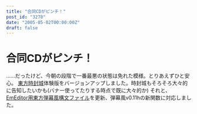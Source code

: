 ```yaml
---
title: "合同CDがピンチ！"
post_id: "3278"
date: "2005-05-02T00:00:00Z"
draft: false
---
```


# 合同CDがピンチ！

……だったけど、今朝の段階で一番最悪の状態は免れた模様。とりあえずひと安心。 [東方時封城](/!/thA/)体験版をバージョンアップしました。時封城もそろそろ大々的に告知したいかも(バナー使ってたりする時点で既に大々的か)  それと、[EmEditor用東方弾幕風構文ファイル](/emeditor-danmakufu)を更新、弾幕風v0.11hの新関数に対応しました。
